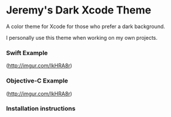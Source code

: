 # Jeremy's Dark Xcode Theme

A color theme for Xcode for those who prefer a dark background.

I personally use this theme when working on my own projects. 

### Swift Example

(http://imgur.com/IkHRA8r)


### Objective-C Example

(http://imgur.com/IkHRA8r)

### Installation instructions


